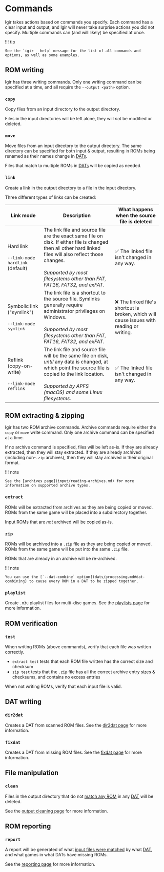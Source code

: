 # Commands

Igir takes actions based on commands you specify. Each command has a clear input and output, and Igir will never take surprise actions you did not specify. Multiple commands can (and will likely) be specified at once.

!!! tip

    See the `igir --help` message for the list of all commands and options, as well as some examples.

## ROM writing

Igir has three writing commands. Only one writing command can be specified at a time, and all require the `--output <path>` option.

### `copy`

Copy files from an input directory to the output directory.

Files in the input directories will be left alone, they will _not_ be modified or deleted.

### `move`

Move files from an input directory to the output directory. The same directory can be specified for both input & output, resulting in ROMs being renamed as their names change in [DATs](dats/introduction.md).

Files that match to multiple ROMs in [DATs](dats/introduction.md) will be copied as needed.

### `link`

Create a link in the output directory to a file in the input directory.

Three different types of links can be created:

| Link mode                                              | Description                                                                                                                                                                                                                                     | What happens when the source file is deleted                                             |
|--------------------------------------------------------|-------------------------------------------------------------------------------------------------------------------------------------------------------------------------------------------------------------------------------------------------|------------------------------------------------------------------------------------------|
| Hard link<br><br>`--link-mode hardlink` (default)      | The link file and source file are the exact same file on disk. If either file is changed then all other hard linked files will also reflect those changes.<br><br><i>Supported by most filesystems other than FAT, FAT16, FAT32, and exFAT.</i> | ✅ The linked file isn't changed in any way.                                              |
| Symbolic link ("symlink")<br><br>`--link-mode symlink` | The link file is a shortcut to the source file. Symlinks generally require administrator privileges on Windows.<br><br><i>Supported by most filesystems other than FAT, FAT16, FAT32, and exFAT.</i>                                            | ❌ The linked file's shortcut is broken, which will cause issues with reading or writing. |
| Reflink (copy-on-write)<br><br>`--link-mode reflink`   | The link file and source file will be the same file on disk, _until_ any data is changed, at which point the source file is copied to the link location.<br><br><i>Supported by APFS (macOS) and some Linux filesystems.</i>                    | ✅ The linked file isn't changed in any way.                                              |

## ROM extracting & zipping

Igir has two ROM archive commands. Archive commands require either the `copy` or `move` write command. Only one archive command can be specified at a time.

If no archive command is specified, files will be left as-is. If they are already extracted, then they will stay extracted. If they are already archived (including non-`.zip` archives), then they will stay archived in their original format.

!!! note

    See the [archives page](input/reading-archives.md) for more information on supported archive types.

### `extract`

ROMs will be extracted from archives as they are being copied or moved. ROMs from the same game will be placed into a subdirectory together.

Input ROMs that are _not_ archived will be copied as-is.

### `zip`

ROMs will be archived into a `.zip` file as they are being copied or moved. ROMs from the same game will be put into the same `.zip` file.

ROMs that are already in an archive will be re-archived.

!!! note

    You can use the [`--dat-combine` option](dats/processing.md#dat-combining) to cause every ROM in a DAT to be zipped together.

### `playlist`

Create `.m3u` playlist files for multi-disc games. See the [playlists page](output/playlists.md) for more information.

## ROM verification

### `test`

When writing ROMs (above commands), verify that each file was written correctly.

- `extract test` tests that each ROM file written has the correct size and checksum
- `zip test` tests that the `.zip` file has all the correct archive entry sizes & checksums, and contains no excess entries

When not writing ROMs, verify that each input file is valid.

## DAT writing

### `dir2dat`

Creates a DAT from scanned ROM files. See the [dir2dat page](dats/dir2dat.md) for more information.

### `fixdat`

Creates a DAT from missing ROM files. See the [fixdat page](dats/fixdats.md) for more information.

## File manipulation

### `clean`

Files in the output directory that do not [match any ROM](roms/matching.md) in any [DAT](dats/introduction.md) will be deleted.

See the [output cleaning page](output/cleaning.md) for more information.

## ROM reporting

### `report`

A report will be generated of what [input files were matched](roms/matching.md) by what [DAT](dats/introduction.md), and what games in what DATs have missing ROMs.

See the [reporting page](output/reporting.md) for more information.
